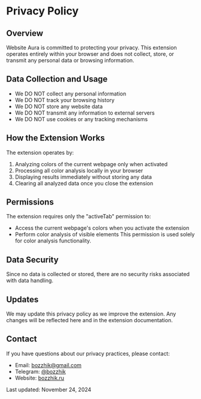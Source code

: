 # Privacy Policy

## Overview

Website Aura is committed to protecting your privacy. This extension operates entirely within your browser and does not collect, store, or transmit any personal data or browsing information.

## Data Collection and Usage

- We DO NOT collect any personal information
- We DO NOT track your browsing history
- We DO NOT store any website data
- We DO NOT transmit any information to external servers
- We DO NOT use cookies or any tracking mechanisms

## How the Extension Works

The extension operates by:

1. Analyzing colors of the current webpage only when activated
2. Processing all color analysis locally in your browser
3. Displaying results immediately without storing any data
4. Clearing all analyzed data once you close the extension

## Permissions

The extension requires only the "activeTab" permission to:

- Access the current webpage's colors when you activate the extension
- Perform color analysis of visible elements
  This permission is used solely for color analysis functionality.

## Data Security

Since no data is collected or stored, there are no security risks associated with data handling.

## Updates

We may update this privacy policy as we improve the extension. Any changes will be reflected here and in the extension documentation.

## Contact

If you have questions about our privacy practices, please contact:

- Email: bozzhik@gmail.com
- Telegram: [@bozzhik](https://t.me/bozzhik)
- Website: [bozzhik.ru](https://bozzhik.ru)

Last updated: November 24, 2024
